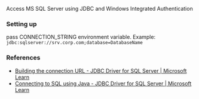 Access MS SQL Server using JDBC and Windows Integrated Authentication

### Setting up
pass CONNECTION_STRING environment variable. Example: `jdbc:sqlserver://srv.corp.com;database=DatabaseName`

### References
* [Building the connection URL - JDBC Driver for SQL Server | Microsoft Learn](https://learn.microsoft.com/en-us/sql/connect/jdbc/building-the-connection-url)
* [Connecting to SQL using Java - JDBC Driver for SQL Server | Microsoft Learn](https://learn.microsoft.com/en-us/sql/connect/jdbc/step-3-proof-of-concept-connecting-to-sql-using-java)
